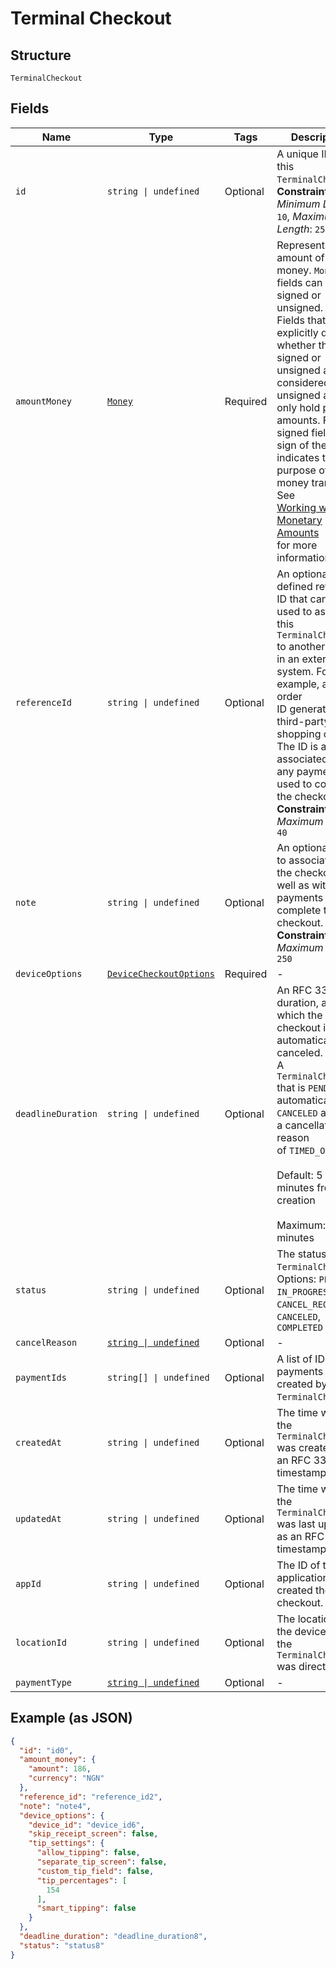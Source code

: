 
# Terminal Checkout

## Structure

`TerminalCheckout`

## Fields

| Name | Type | Tags | Description |
|  --- | --- | --- | --- |
| `id` | `string \| undefined` | Optional | A unique ID for this `TerminalCheckout`.<br>**Constraints**: *Minimum Length*: `10`, *Maximum Length*: `255` |
| `amountMoney` | [`Money`](/doc/models/money.md) | Required | Represents an amount of money. `Money` fields can be signed or unsigned.<br>Fields that do not explicitly define whether they are signed or unsigned are<br>considered unsigned and can only hold positive amounts. For signed fields, the<br>sign of the value indicates the purpose of the money transfer. See<br>[Working with Monetary Amounts](https://developer.squareup.com/docs/build-basics/working-with-monetary-amounts)<br>for more information. |
| `referenceId` | `string \| undefined` | Optional | An optional user-defined reference ID that can be used to associate<br>this `TerminalCheckout` to another entity in an external system. For example, an order<br>ID generated by a third-party shopping cart. The ID is also associated with any payments<br>used to complete the checkout.<br>**Constraints**: *Maximum Length*: `40` |
| `note` | `string \| undefined` | Optional | An optional note to associate with the checkout, as well as with any payments used to complete the checkout.<br>**Constraints**: *Maximum Length*: `250` |
| `deviceOptions` | [`DeviceCheckoutOptions`](/doc/models/device-checkout-options.md) | Required | - |
| `deadlineDuration` | `string \| undefined` | Optional | An RFC 3339 duration, after which the checkout is automatically canceled.<br>A `TerminalCheckout` that is `PENDING` is automatically `CANCELED` and has a cancellation reason<br>of `TIMED_OUT`.<br><br>Default: 5 minutes from creation<br><br>Maximum: 5 minutes |
| `status` | `string \| undefined` | Optional | The status of the `TerminalCheckout`.<br>Options: `PENDING`, `IN_PROGRESS`, `CANCEL_REQUESTED`, `CANCELED`, `COMPLETED` |
| `cancelReason` | [`string \| undefined`](/doc/models/action-cancel-reason.md) | Optional | - |
| `paymentIds` | `string[] \| undefined` | Optional | A list of IDs for payments created by this `TerminalCheckout`. |
| `createdAt` | `string \| undefined` | Optional | The time when the `TerminalCheckout` was created, as an RFC 3339 timestamp. |
| `updatedAt` | `string \| undefined` | Optional | The time when the `TerminalCheckout` was last updated, as an RFC 3339 timestamp. |
| `appId` | `string \| undefined` | Optional | The ID of the application that created the checkout. |
| `locationId` | `string \| undefined` | Optional | The location of the device where the `TerminalCheckout` was directed. |
| `paymentType` | [`string \| undefined`](/doc/models/checkout-options-payment-type.md) | Optional | - |

## Example (as JSON)

```json
{
  "id": "id0",
  "amount_money": {
    "amount": 186,
    "currency": "NGN"
  },
  "reference_id": "reference_id2",
  "note": "note4",
  "device_options": {
    "device_id": "device_id6",
    "skip_receipt_screen": false,
    "tip_settings": {
      "allow_tipping": false,
      "separate_tip_screen": false,
      "custom_tip_field": false,
      "tip_percentages": [
        154
      ],
      "smart_tipping": false
    }
  },
  "deadline_duration": "deadline_duration8",
  "status": "status8"
}
```

